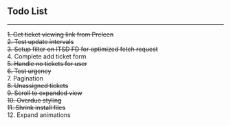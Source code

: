 ## Todo List

---

~~1. Get ticket viewing link from Preleen~~  
~~2. Test update intervals~~  
~~3. Setup filter on ITSD FD for optimized fetch request~~  
4. Complete add ticket form  
~~5. Handle no tickets for user~~  
~~6. Test urgency~~  
7. Pagination  
~~8. Unassigned tickets~~  
~~9. Scroll to expanded view~~  
~~10. Overdue styling~~  
~~11. Shrink install files~~  
12. Expand animations
